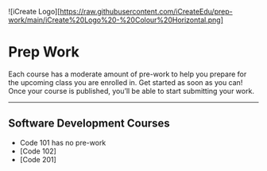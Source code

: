 ![iCreate Logo][https://raw.githubusercontent.com/iCreateEdu/prep-work/main/iCreate%20Logo%20-%20Colour%20Horizontal.png]

# Prep Work
Each course has a moderate amount of pre-work to help you prepare for the upcoming class you are enrolled in. 
Get started as soon as you can! Once your course is published, you’ll be able to start submitting your work.

----

## Software Development Courses

* Code 101 has no pre-work
* [Code 102]
* [Code 201]
